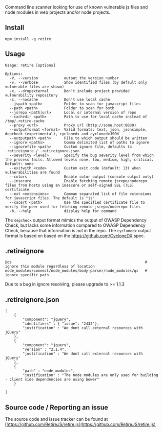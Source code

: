 Command line scanner looking for use of known vulnerable js files and node modules in web projects and/or node projects.

Install
-------

    npm install -g retire


Usage
-----

````
Usage: retire [options]

Options:
  -V, --version            output the version number
  -v, --verbose            Show identified files (by default only vulnerable files are shown)
  -x, --dropexternal       Don't include project provided vulnerability repository
  -c, --nocache            Don't use local cache
  --jspath <path>          Folder to scan for javascript files
  --path <path>            Folder to scan for both
  --jsrepo <path|url>      Local or internal version of repo
  --cachedir <path>        Path to use for local cache instead of /tmp/.retire-cache
  --proxy <url>            Proxy url (http://some.host:8080)
  --outputformat <format>  Valid formats: text, json, jsonsimple, depcheck (experimental), cyclonedx and cyclonedxJSON
  --outputpath <path>      File to which output should be written
  --ignore <paths>         Comma delimited list of paths to ignore
  --ignorefile <path>      Custom ignore file, defaults to .retireignore / .retireignore.json
  --severity <level>       Specify the bug severity level from which the process fails. Allowed levels none, low, medium, high, critical. Default: none
  --exitwith <code>        Custom exit code (default: 13) when vulnerabilities are found
  --colors                 Enable color output (console output only)
  --insecure               Enable fetching remote jsrepo/noderepo files from hosts using an insecure or self-signed SSL (TLS) certificate
  --ext <extensions>       Comman separated list of file extensions for javascript files. The default is "js"
  --cacert <path>          Use the specified certificate file to verify the peer used for fetching remote jsrepo/noderepo files
  -h, --help               display help for command
````

The `depcheck` output format mimics the output of OWASP Dependency Check, but lacks some information compared to OWASP Dependency Check, because that information is not in the repo.
The `cyclonedx` output format is based on based on the https://github.com/CycloneDX spec.

.retireignore
-------------
````
@qs                                                             # ignore this module regardless of location
node_modules/connect/node_modules/body-parser/node_modules/qs   # ignore specific path
````
Due to a bug in ignore resolving, please upgrade to >= 1.1.3

.retireignore.json
------------------
````
[
	{
		"component": "jquery",
		"identifiers" : { "issue": "2432"},
		"justification" : "We dont call external resources with jQuery"
	},
	{
		"component": "jquery",
		"version" : "2.1.4",
		"justification" : "We dont call external resources with jQuery"
	},
	{
		"path" : "node_modules",
		"justification" : "The node modules are only used for building - client side dependencies are using bower"
	}

]
````

Source code / Reporting an issue
--------------------------------
The source code and issue tracker can be found at [https://github.com/RetireJS/retire.js](https://github.com/RetireJS/retire.js)
